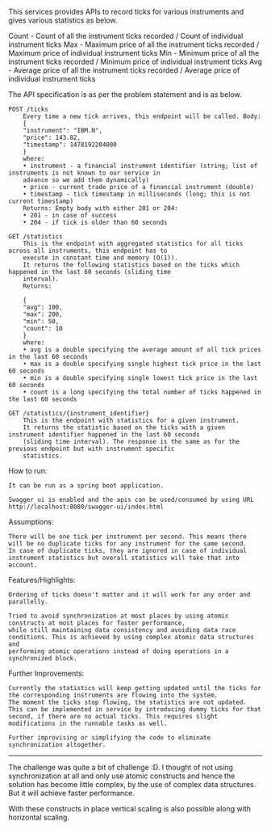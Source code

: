 
This services provides APIs to record ticks for various instruments and gives various statistics as below.

Count - Count of all the instrument ticks recorded / Count of individual instrument ticks
Max - Maximum price of all the instrument ticks recorded / Maximum price of individual instrument ticks
Min - Minimum price of all the instrument ticks recorded / Minimum price of individual instrument ticks
Avg - Average price of all the instrument ticks recorded / Average price of individual instrument ticks

The API specification is as per the problem statement and is as below.

	POST /ticks
		Every time a new tick arrives, this endpoint will be called. Body:
		{
		"instrument": "IBM.N",
		"price": 143.82,
		"timestamp": 1478192204000
		}
		where:
		• instrument - a financial instrument identifier (string; list of instruments is not known to our service in
		advance so we add them dynamically)
		• price - current trade price of a financial instrument (double)
		• timestamp - tick timestamp in milliseconds (long; this is not current timestamp)
		Returns: Empty body with either 201 or 204:
		• 201 - in case of success
		• 204 - if tick is older than 60 seconds
	
	GET /statistics
		This is the endpoint with aggregated statistics for all ticks across all instruments, this endpoint has to
		execute in constant time and memory (O(1)).
		It returns the following statistics based on the ticks which happened in the last 60 seconds (sliding time
		interval).
		Returns:
		
		{
		"avg": 100,
		"max": 200,
		"min": 50,
		"count": 10
		}
		where:
		• avg is a double specifying the average amount of all tick prices in the last 60 seconds
		• max is a double specifying single highest tick price in the last 60 seconds
		• min is a double specifying single lowest tick price in the last 60 seconds
		• count is a long specifying the total number of ticks happened in the last 60 seconds
	
	GET /statistics/{instrument_identifier}
		This is the endpoint with statistics for a given instrument.
		It returns the statistic based on the ticks with a given instrument identifier happened in the last 60 seconds
		(sliding time interval). The response is the same as for the previous endpoint but with instrument specific
		statistics.


How to run:

	It can be run as a spring boot application.
	
	Swagger ui is enabled and the apis can be used/consumed by using URL http://localhost:8080/swagger-ui/index.html

Assumptions:

	There will be one tick per instrument per second. This means there will be no duplicate ticks for any instrument for the same second.
	In case of duplicate ticks, they are ignored in case of individual instrument statistics but overall statistics will take that into account.

Features/Highlights:

	Ordering of ticks doesn't matter and it will work for any order and parallelly.
	
	Tried to avoid synchronization at most places by using atomic constructs at most places for faster performance,
	while still maintaining data consistency and avoiding data race conditions. This is achieved by using complex atomic data structures and 
	performing atomic operations instead of doing operations in a synchronized block.
	
Further Improvements:

	Currently the statistics will keep getting updated until the ticks for the corresponding instruments are flowing into the system.
	The moment the ticks stop flowing, the statistics are not updated. This can be implemented in service by introducing dummy ticks for that 
	second, if there are no actual ticks. This requires slight modifications in the runnable tasks as well.
	
	Further improvising or simplifying the code to eliminate synchronization altogether.
	
******
The challenge was quite a bit of challenge :D. I thought of not using synchronization at all and only use atomic constructs and hence the solution 
has become little complex, by the use of complex data structures. But it will achieve faster performance. 

With these constructs in place vertical scaling is also possible along with horizontal scaling.











